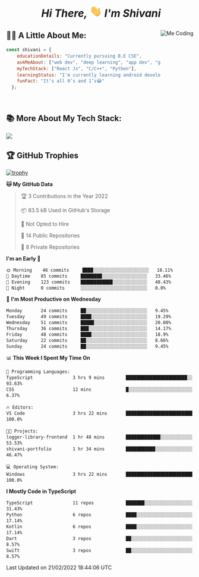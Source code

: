 # <p align="center">️ _Hi There, <img src="https://raw.githubusercontent.com/SanjayDevTech/SanjayDevTech/master/assets/wave.gif" alt="waving hand" width="33px"> I'm Shivani_</p>

<img align="right" alt="Me Coding" height="200" src="https://media.giphy.com/media/L1R1tvI9svkIWwpVYr/giphy.gif">

## 👩‍💻 **A Little About Me:**
```jsx
const shivani = {
    educationDetails: "Currently pursuing B.E CSE",
    askMeAbout: ["web dev", "deep learning", "app dev", "gardening"],
    myTechStack: ["React Js", "C/C++", "Python"],
    learningStatus: "I'm currently learning android development",
    funFact: "It’s all 0’s and 1’s😂"
  };
```

<br/>

## 📚 **More About My Tech Stack:**

   <img align="center" src="https://github-readme-stats.vercel.app/api/top-langs/?username=shivu-srk&layout=compact&theme=vue-dark"/>
   <br/>
   
## 🏆 GitHub Trophies

[![trophy](https://github-profile-trophy.vercel.app/?username=shivu-srk&theme=nord&column=7)](https://github.com/ryo-ma/github-profile-trophy)

<!--START_SECTION:waka-->
**🐱 My GitHub Data** 

> 🏆 3 Contributions in the Year 2022
 > 
> 📦 83.5 kB Used in GitHub's Storage 
 > 
> 🚫 Not Opted to Hire
 > 
> 📜 14 Public Repositories 
 > 
> 🔑 8 Private Repositories  
 > 
**I'm an Early 🐤** 

```text
🌞 Morning    46 commits     ████░░░░░░░░░░░░░░░░░░░░░   18.11% 
🌆 Daytime    85 commits     ████████░░░░░░░░░░░░░░░░░   33.46% 
🌃 Evening    123 commits    ████████████░░░░░░░░░░░░░   48.43% 
🌙 Night      0 commits      ░░░░░░░░░░░░░░░░░░░░░░░░░   0.0%

```
📅 **I'm Most Productive on Wednesday** 

```text
Monday       24 commits     ██░░░░░░░░░░░░░░░░░░░░░░░   9.45% 
Tuesday      49 commits     ████░░░░░░░░░░░░░░░░░░░░░   19.29% 
Wednesday    51 commits     █████░░░░░░░░░░░░░░░░░░░░   20.08% 
Thursday     36 commits     ███░░░░░░░░░░░░░░░░░░░░░░   14.17% 
Friday       48 commits     ████░░░░░░░░░░░░░░░░░░░░░   18.9% 
Saturday     22 commits     ██░░░░░░░░░░░░░░░░░░░░░░░   8.66% 
Sunday       24 commits     ██░░░░░░░░░░░░░░░░░░░░░░░   9.45%

```


📊 **This Week I Spent My Time On** 

```text
💬 Programming Languages: 
TypeScript               3 hrs 9 mins        ███████████████████████░░   93.63% 
CSS                      12 mins             █░░░░░░░░░░░░░░░░░░░░░░░░   6.37%

🔥 Editors: 
VS Code                  3 hrs 22 mins       █████████████████████████   100.0%

🐱‍💻 Projects: 
logger-library-frontend  1 hr 48 mins        █████████████░░░░░░░░░░░░   53.53% 
shivani-portfolio        1 hr 34 mins        ███████████░░░░░░░░░░░░░░   46.47%

💻 Operating System: 
Windows                  3 hrs 22 mins       █████████████████████████   100.0%

```

**I Mostly Code in TypeScript** 

```text
TypeScript               11 repos            ███████░░░░░░░░░░░░░░░░░░   31.43% 
Python                   6 repos             ████░░░░░░░░░░░░░░░░░░░░░   17.14% 
Kotlin                   6 repos             ████░░░░░░░░░░░░░░░░░░░░░   17.14% 
Dart                     3 repos             ██░░░░░░░░░░░░░░░░░░░░░░░   8.57% 
Swift                    3 repos             ██░░░░░░░░░░░░░░░░░░░░░░░   8.57%

```



 Last Updated on 21/02/2022 18:44:06 UTC
<!--END_SECTION:waka-->
